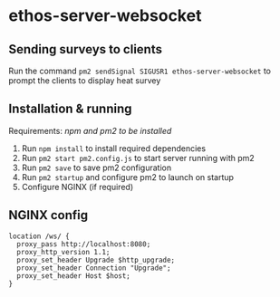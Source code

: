 # ethos-server-websocket

## Sending surveys to clients

Run the command `pm2 sendSignal SIGUSR1 ethos-server-websocket` to prompt the clients to display heat survey

## Installation & running

Requirements: _npm and pm2 to be installed_

1. Run `npm install` to install required dependencies
2. Run `pm2 start pm2.config.js` to start server running with pm2
3. Run `pm2 save` to save pm2 configuration
4. Run `pm2 startup` and configure pm2 to launch on startup
5. Configure NGINX (if required)

## NGINX config

```nginx
location /ws/ {
  proxy_pass http://localhost:8080;
  proxy_http_version 1.1;
  proxy_set_header Upgrade $http_upgrade;
  proxy_set_header Connection "Upgrade";
  proxy_set_header Host $host;
}
```
